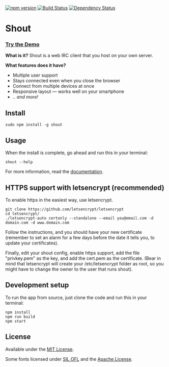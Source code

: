 [![npm version](https://img.shields.io/npm/v/shout.svg)](https://www.npmjs.org/package/shout)
[![Build Status](https://travis-ci.org/erming/shout.svg?branch=master)](https://travis-ci.org/erming/shout)
[![Dependency Status](https://david-dm.org/erming/shout.svg)](https://david-dm.org/erming/shout)

# Shout

### [Try the Demo](http://demo.shout-irc.com/)

__What is it?__
Shout is a web IRC client that you host on your own server.

__What features does it have?__
- Multiple user support
- Stays connected even when you close the browser
- Connect from multiple devices at once
- Responsive layout — works well on your smartphone
- _.. and more!_

## Install

```
sudo npm install -g shout
```

## Usage

When the install is complete, go ahead and run this in your terminal:

```
shout --help
```

For more information, read the [documentation](http://shout-irc.com/docs/).

## HTTPS support with letsencrypt (recommended)

To enable https in the easiest way, use letsencrypt.

```
git clone https://github.com/letsencrypt/letsencrypt
cd letsencrypt/
./letsencrypt-auto certonly --standalone --email you@email.com -d domain.com -d www.domain.com
```

Follow the instructions, and you should have your new certificate (remember to set an alarm for a few days before the date it tells you, to update your certificates).

Finally, edit your shout config, enable https support, add the file "privkey.pem" as the key, and add the cert.pem as the certificate. (Bear in mind that letsencrypt will create your /etc/letsencrypt folder as root, so you might have to change the owner to the user that runs shout).


## Development setup

To run the app from source, just clone the code and run this in your terminal:

```
npm install
npm run build
npm start
```

## License

Available under the [MIT License](http://mths.be/mit).

Some fonts licensed under [SIL OFL](http://scripts.sil.org/OFL) and the [Apache License](http://www.apache.org/licenses/).
